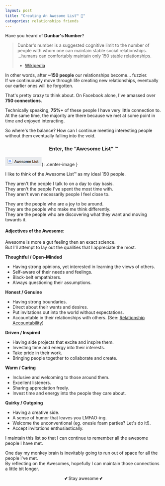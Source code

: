 ```yaml
---
layout: post
title: "Creating An Awesome List™ 🌟"
categories: relationships friends
---
```


Have you heard of **Dunbar's Number**?

> Dunbar's number is a suggested cognitive limit to the number of people with whom one can maintain stable social relationships.  
> ...humans can comfortably maintain only 150 stable relationships.  
>  - [Wikipedia](https://en.wikipedia.org/wiki/Dunbar%27s_number)

In other words, after **~150 people** our relationships become... fuzzier.  
If we continuously move through life creating new relationships, eventually our earlier ones will be forgotten.

That's pretty crazy to think about. On Facebook alone, I've amassed over **750 connections**.

Technically speaking, **75%+** of these people I have very little connection to.
At the same time, the majority are there because we met at some point in time and enjoyed interacting.

So where's the balance? How can I continue meeting interesting people without them eventually falling into the void.

<h3 align="center">Enter, the <strong>"Awesome List" ™</strong></h3>

![Awesome List](/assets/awesome-list.png){: .center-image }

I like to think of the Awesome List™ as my ideal 150 people.

They aren't the people I talk to on a day to day basis.  
They aren't the people I've spent the most time with.  
They aren't even necessarily people I feel close to.  

They are the people who are a joy to be around.  
They are the people who make me think differently.  
They are the people who are discovering what they want and moving towards it.  

#### **Adjectives of the Awesome:**

Awesome is more a gut feeling then an exact science.  
But I'll attempt to lay out the qualities that I appreciate the most.

**Thoughtful / Open-Minded**

- Having strong opinions, yet interested in learning the views of others.
- Self-aware of their needs and feelings.
- Black-belt empathizers.
- Always questioning their assumptions.

**Honest / Genuine**

- Having strong boundaries.
- Direct about their wants and desires.
- Put invitations out into the world without expectations.
- Accountable in their relationships with others. (See: [Relationship Accountability](http://www.estherperel.com/relationship-accountability/))

**Driven / Inspired**

- Having side projects that excite and inspire them.
- Investing time and energy into their interests.
- Take pride in their work.
- Bringing people together to collaborate and create.

**Warm / Caring**

- Inclusive and welcoming to those around them.
- Excellent listeners.
- Sharing appreciation freely.
- Invest time and energy into the people they care about.

**Quirky / Outgoing**

- Having a creative side.
- A sense of humor that leaves you LMFAO-ing.
- Welcome the unconventional (eg. onesie foam parties? Let's do it!).
- Accept invitations enthusiastically.

I maintain this list so that I can continue to remember all the awesome people I have met.

One day my monkey brain is inevitably going to run out of space for all the people I've met.  
By reflecting on the Awesomes, hopefully I can maintain those connections a little bit longer.

<p align="center">💕  Stay awesome  💕</p>
